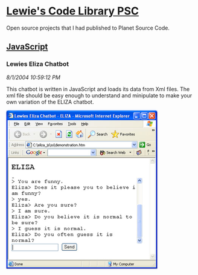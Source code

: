 # [Lewie's Code Library PSC](../../README.md)

Open source projects that I had published to Planet Source Code.

## [JavaScript](../README.md)

### Lewies Eliza Chatbot

*8/1/2004 10:59:12 PM*

This chatbot is written in JavaScript and loads its data from Xml files. The xml file should be easy enough to understand and minipulate to make your own variation of the ELIZA chatbot.

![Screenshot of Lewies Eliza Chatbot](./screenshot.jpg)



